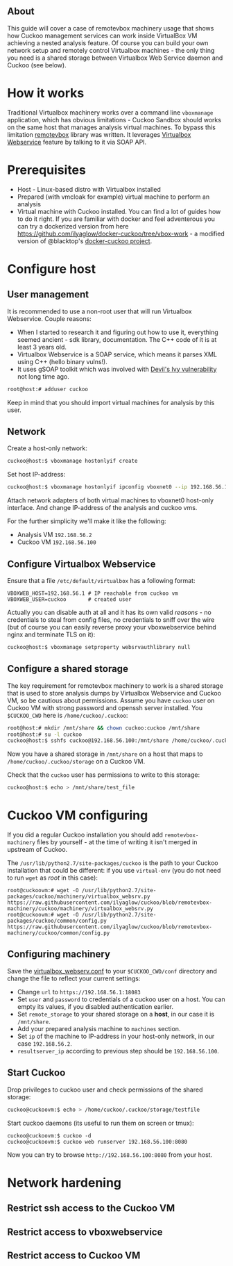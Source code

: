 About
-----

This guide will cover a case of remotevbox machinery usage that shows how Cuckoo management services can work inside VirtualBox VM achieving a nested analysis feature. Of course you can build your own network setup and remotely control Virtualbox machines - the only thing you need is a shared storage between Virtualbox Web Service daemon and Cuckoo (see below).

# How it works

Traditional Virtualbox machinery works over a command line `vboxmanage` application, which has obvious limitations - Cuckoo Sandbox should works on the same host that manages analysis virtual machines. To bypass this limitation [remotevbox](https://github.com/ilyaglow/remote-virtualbox) library was written. It leverages [Virtualbox Webservice](https://www.virtualbox.org/manual/ch09.html#vboxwebsrv-daemon) feature by talking to it via SOAP API.

# Prerequisites

* Host - Linux-based distro with Virtualbox installed
* Prepared (with vmcloak for example) virtual machine to perform an analysis
* Virtual machine with Cuckoo installed. You can find a lot of guides how to do it right. If you are familiar with docker and feel adventerous you can try a dockerized version from here https://github.com/ilyaglow/docker-cuckoo/tree/vbox-work - a modified version of @blacktop's [docker-cuckoo project](https://github.com/blacktop/docker-cuckoo).

# Configure host
## User management

It is recommended to use a non-root user that will run Virtualbox Webservice. Couple reasons:
* When I started to research it and figuring out how to use it, everything seemed ancient - sdk library, documentation. The C++ code of it is at least 3 years old.
* Virtualbox Webservice is a SOAP service, which means it parses XML using C++ (hello binary vulns!).
* It uses gSOAP toolkit which was involved with [Devil's Ivy vulnerability](https://blog.senr.io/blog/devils-ivy-flaw-in-widely-used-third-party-code-impacts-millions) not long time ago.


```bash
root@host:# adduser cuckoo
```

Keep in mind that you should import virtual machines for analysis by this user.

## Network

Create a host-only network:
```bash
cuckoo@host:$ vboxmanage hostonlyif create
```

Set host IP-address:
```bash
cuckoo@host:$ vboxmanage hostonlyif ipconfig vboxnet0 --ip 192.168.56.1
```

Attach network adapters of both virtual machines to vboxnet0 host-only interface. And change IP-address of the analysis and cuckoo vms.

For the further simplicity we'll make it like the following:
* Analysis VM `192.168.56.2`
* Cuckoo VM `192.168.56.100`

## Configure Virtualbox Webservice

Ensure that a file `/etc/default/virtualbox` has a following format:

```
VBOXWEB_HOST=192.168.56.1 # IP reachable from cuckoo vm
VBOXWEB_USER=cuckoo       # created user
```

Actually you can disable auth at all and it has its own valid *reasons* - no credentials to steal from config files, no credentials to sniff over the wire (but of course you can easily reverse proxy your vboxwebservice behind nginx and terminate TLS on it):
```bash
cuckoo@host:$ vboxmanage setproperty websrvauthlibrary null
```

## Configure a shared storage

The key requirement for remotevbox machinery to work is a shared storage that is used to store analysis dumps by Virtualbox Webservice and Cuckoo VM, so be cautious about permissions. Assume you have `cuckoo` user on Cuckoo VM with strong password and openssh server installed. You `$CUCKOO_CWD` here is `/home/cuckoo/.cuckoo`:

```bash
root@host:# mkdir /mnt/share && chown cuckoo:cuckoo /mnt/share
root@host:# su -l cuckoo
cuckoo@host:$ sshfs cuckoo@192.168.56.100:/mnt/share /home/cuckoo/.cuckoo/storage
```

Now you have a shared storage in `/mnt/share` on a host that maps to `/home/cuckoo/.cuckoo/storage` on a Cuckoo VM.

Check that the `cuckoo` user has permissions to write to this storage:
```bash
cuckoo@host:$ echo > /mnt/share/test_file
```

# Cuckoo VM configuring

If you did a regular Cuckoo installation you should add `remotevbox-machinery` files by yourself - at the time of writing it isn't merged in upstream of Cuckoo.

The `/usr/lib/python2.7/site-packages/cuckoo` is the path to your Cuckoo installation that could be different: if you use `virtual-env` (you do not need to run `wget` as *root* in this case):

```
root@cuckoovm:# wget -O /usr/lib/python2.7/site-packages/cuckoo/machinery/virtualbox_websrv.py https://raw.githubusercontent.com/ilyaglow/cuckoo/blob/remotevbox-machinery/cuckoo/machinery/virtualbox_websrv.py
root@cuckoovm:# wget -O /usr/lib/python2.7/site-packages/cuckoo/common/config.py https://raw.githubusercontent.com/ilyaglow/cuckoo/blob/remotevbox-machinery/cuckoo/common/config.py
```

## Configuring machinery

Save the [virtualbox_webserv.conf](https://raw.githubusercontent.com/blacktop/docker-cuckoo/blob/master/vbox/conf/virtualbox_websrv.conf) to your `$CUCKOO_CWD/conf` directory and change the file to reflect your current settings:

* Change `url` to `https://192.168.56.1:18083`
* Set `user` and `password` to credentials of a cuckoo user on a host. You can empty its values, if you disabled authentication earlier.
* Set `remote_storage` to your shared storage on a **host**, in our case it is `/mnt/share`.
* Add your prepared analysis machine to `machines` section.
* Set `ip` of the machine to IP-address in your host-only network, in our case `192.168.56.2`.
* `resultserver_ip` according to previous step should be `192.168.56.100`.



## Start Cuckoo

Drop privileges to cuckoo user and check permissions of the shared storage:
```bash
cuckoo@cuckoovm:$ echo > /home/cuckoo/.cuckoo/storage/testfile
```

Start cuckoo daemons (its useful to run them on screen or tmux):
```
cuckoo@cuckoovm:$ cuckoo -d
cuckoo@cuckoovm:$ cuckoo web runserver 192.168.56.100:8080
```

Now you can try to browse `http://192.168.56.100:8080` from your host.

# Network hardening

## Restrict ssh access to the Cuckoo VM

## Restrict access to vboxwebservice

## Restrict access to Cuckoo VM
